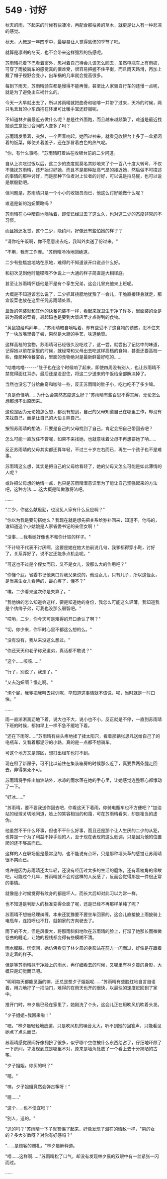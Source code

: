 <link rel="stylesheet" href="../styles/text.css" />
<h1>549 · 讨好</h1>

秋天的雨，下起来的时候有些凄冷，再配合那枯黄的草木，就更是让人有一种悲凉的感觉。

秋天，大概是一年四季中，最容易让人觉得感伤的季节了吧。

就算是凛冽的冬天，也不会带来这样强烈的伤感呢。

苏雨晴托着下巴看着窗外，思衬着自己待会儿该怎么回去，虽然电瓶车上有雨披，可穿了雨披骑车的感觉真的很难受，很容易把握不住平衡，而且雨天路滑，再加上戴了帽子视野会变小，出车祸的几率就会提高很多。

每到下雨天，苏雨晴骑车都是慢得不能再慢，甚至比人家骑自行车的还慢一点呢，就是为了避免出车祸什么的。

今天一大早就出去了，所以苏雨晴就把曲奇和咖啡一并带了过来，天冷的时候，两只毛茸茸的小东西抱在怀里可比暖手宝还舒服呢。

不知道林夕晨最近去做什么呢？总是往外面跑，而且越来越频繁了，难道是最近找她谈生意签订合同的人变多了吗？

苏雨晴发呆着，突然，一个声音响起，她回过神来，就看见收银台上多了一盒紧闭着的饭菜，即使关着盖子，还在那冒着白色的热气呢。

"你，有什么事吗。"苏雨晴盯着站在收银台前的二少问道。

自从上次吃过饭以后，这二少的态度就莫名其妙地来了个一百八十度大转弯，不仅不骚扰苏雨晴，还开始讨好她，而且不是那种趾高气昂的接近她，然后做不可描述的事情的那种讨好，而是那种下位者对上位者的讨好，可以说是拍马屁，也可以说是献殷勤吧。

但问题是，苏雨晴只是一个小小的收银员而已，他这么讨好她做什么呢？

难道是新的泡妞策略吗？

苏雨晴在心中暗自地嘀咕着，即使已经过去了这么久，也对这二少的态度非常的不习惯。

而且她还发觉，这个二少，隐约间，好像还有些怕她的样子？

"请你吃午饭啊，你不愿意出去吃，我叫外卖送了份过来。"

"不用，我有工作餐。"苏雨晴冷冷地回绝道。

二少有些尴尬地站在原地，难得的不知道该开口说点什么好。

和初次见到他时能喋喋不休说上一大通的样子简直是大相径庭。

甚至让苏雨晴怀疑他是不是有个孪生兄弟，这会儿冒充他来上班呢。

大概是不知道该怎么说了，二少抓耳挠腮地犹豫了一会儿，干脆直接转身就走，那盒饭菜也放在这里任凭苏雨晴处置。

盒饭的包装就和其他的快餐包装不一样，看起来就卫生干净了许多，里面装的全是较为高级的菜肴，最起码也是要到大饭店里才点得到的食物。

"黄鼠狼给鸡拜年......"苏雨晴暗自嘀咕着，却有些受不了这食物的诱惑，忍不住夹了一块放嘴里尝了尝，果然是大厨的手艺，味道绝赞。

这样高档的食物，苏雨晴可已经很久没吃过了，这一尝，就尝出了记忆中的味道，记得她以前在家里的时候，就经常和父母出去吃这样高档的食物，甚至还要高档一些，像那种冷餐宴会，里面的食物绝对是最新鲜最好吃的......

"咕噜咕噜------"肚子也在这个时候响了起来，即使四周没有别人，也让苏雨晴不禁觉得面红耳赤，最后还是没忍住，将这二少送来的午饭给全部解决掉了。

当然也没忘了分给曲奇和咖啡一些，反正苏雨晴的肚子小，吃也吃不了多少嘛。

"真是奇怪呐......为什么会突然态度这么好？"苏雨晴有些百思不得其解，无论怎么想都想不出原因来。

这也是因为无论她怎么想，都没有想到，自己的父母知道自己在哪里工作，却没有来找自己，而是让自己的大伯关照自己。

按照苏雨晴的想法，只要是自己的父母找到了自己，肯定会把自己带回去吧？

怎么可能一直放任不管呢，如果不来找她，也就意味着父母不再想要她了呐......

反正苏雨晴的父母其实都还算年轻，不过三十岁左右而已，再生一个孩子也不是难事。

苏雨晴这么想，其实是把自己的父母给看轻了，她的父母又怎么可能是如此薄情的人呢？

或许把父母想的绝情一点，也只是苏雨晴潜意识里为了能让自己坚强起来的方法吧，这种方法......这大概是叫做激将法吧。

......

"二少，你这么献殷勤，也没见人家有什么反应啊？"

"你以为我是要勾搭她么？我现在就是想先把关系给弥补回来，知道不，他吗的，谁知道这个小姑娘是人家省委书记的亲侄女啊！"

"没事......我看她好像也不和你计较的样子。"

"不计较不代表不讨厌啊，这要是她在她大伯前说几句，我爹都得穿小鞋，讨好了，关系弄好了，说不定还能多点机会呢。"

"可这也不过是个侄女而已，又不是女儿，没那么大的作用吧？"

"你懂个屁，省委书记他亲口对我父亲说的，他没女儿，只有儿子，所以这侄女，是当亲生女儿看待的，最心疼了，懂不？"

"唉，二少看来这次你是失算了。"

"我他娘的怎么知道会这样，要是知道她的身份，我怎么可能这么轻薄，我知道我是个纨绔子弟，可我也没那么弱智吧。"

"哎哟，二少，你今天可是难得的开口承认了啊？"

"切，你少来，你平时心里不都这么想的么。"

"没有没有，我从来没这么想过。"

"你还天天和老子称兄道弟，真话都不敢说？"

"这个......咳咳......"

"行了，别说了，我走了。"

"又去泡妞啊？慢走啊。"

"泡个屁，我爹把我叫去挨训呢，早知道这事情就不该说，唉，当时就是一时口快。"

......

雨一直淅淅沥沥地下着，说大也不大，说小也不小，反正就是不停，一直到苏雨晴下班的时候，都如早上一样不急不缓地下着。

"还在下雨呀......"苏雨晴有些头疼地揉了揉太阳穴，看着那辆张思凡送给自己了的电瓶车，又看着那泥泞的小路，真的是一点都不想骑车。

可这个地方又是郊区，想打出租车也打不到。

现在租了新房子，可不比以前住在集装箱房的时候那么近了，真要靠两条腿走回去，非得累死不可。

苏雨晴将手伸出加油站外，冰凉的雨水落在她的手心里，让她感觉连整颗心都悸动了一下。

"好冰......"

"苏雨晴，要不要我送你回去吧，你看这天下着雨，你骑电瓶车也不方便吧？"加油站的经理关切地问道，脸上的笑容相当的和蔼，可在苏雨晴看来，却是相当的虚伪。

他虽然不干什么坏事，但也不干什么好事，而且还是那个让人生厌的二少的从犯，也算是一个为了利益不择手段的人，至于现在表现的这么低调，只是因为他的位置爬的还不够高而已。

这样的人在职场里是最常见的，也不能说有点坏，只是那种墙头草的感觉让苏雨晴很不爽而已。

或许是因为苏雨晴还太年轻，还没有经历过太多的生活的磨练，还有着棱角的缘故吧，可能过个几年，苏雨晴就不会对这样的人反感了，反而会觉得那是一件很正常的事情。

就像是小时候觉得有纹身的都是坏人，而长大后却对此习以为常一样。

也不知道是判断人的标准变得全面了呢，还是已经不再那样单纯了呢？

苏雨晴不想被经理纠缠，本来还犹豫要不要坐车回家的，这会儿直接披上雨披骑上电瓶车，连招呼也不打，就朝家的方向驶去了。

雨下的不大，但是风很大，将那雨斜斜地吹在苏雨晴的脸上，打湿了她那长而微微卷曲的睫毛，让她的视线都变得有些模糊不清。

雨水朦胧，恍惚间，她仿佛看见了林夕晨的身影站在前方一闪而过，好像是在跟着谁走着的样子。

但是等苏雨晴抹干净脸上的雨水，再仔细看去的时候，又哪里有林夕晨的身影，大概只是幻觉而已吧。

"明明每天都能见面的嘛，还总是想夕子姐姐呢......"苏雨晴有些脸红地自言自语着，用力地拧了一把油门，难得的在雨天也开的很快，以最快的速度赶回到了家中。

推开门时，林夕晨已经在家里了，她刚洗了个头，这会儿正在用吹风机吹着头发。

"夕子姐姐\~我回来啦！"

"嗯。"林夕晨轻轻地应道，只是吹风机的噪音太大，听不到她的回答声，只能看见她点了点头而已。

苏雨晴感觉房间好像拥挤了很多，似乎哪个空位被什么东西给占了，仔细地环顾了一下房间，才发现到底是哪里不对，原来是墙角处放了一个看上去十分简陋的古筝。

"夕子姐姐，你买的吗？"

"嗯。"

"咦，夕子姐姐竟然会弹古筝呀！"

"嗯......"

"这个......也不便宜吧？"

"别人，送的。"

"送的吗？"苏雨晴一下子就警惕了起来，好像发现了潜在的情敌一样，"男的女的？多大岁数呀？对你有好感吗？"

"......是顾客的赠礼。"林夕晨解释道。

"唔......这样啊......"苏雨晴松了口气，却没有发现林夕晨的双眼中有一丝紧张一闪而过。

......
